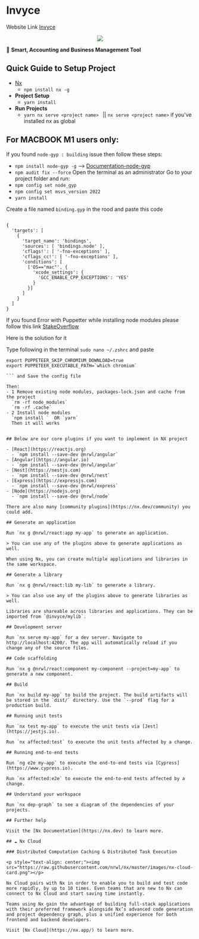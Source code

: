 # Invyce

Website Link [Invyce](https://invyce.com/)

<p style="text-align: center;"><img src="https://invyce.com/wp-content/uploads/2021/06/fb-invyce.jpg" ></p>

🔎 **Smart, Accounting and Business Management Tool**

## Quick Guide to Setup Project


- [Nx](https://nx.dev/getting-started/nx-setup)
  - `npm install nx -g`
- **Project Setup**
  - `yarn install`
- **Run Projects**
  - `yarn nx serve <project name> ` || `nx serve <project name>` if you've installed nx as global

## For MACBOOK M1 users only:
 
 If you found `node-gyp : building` issue then follow these steps:

- `npm install node-gyp -g`  --> [Documentation-node-gyp](https://www.npmjs.com/package/node-gyp)
- `npm audit fix --force`
  Open the terminal as an administrator
  Go to your project folder and run:
- `npm config set node_gyp`
- `npm config set msvs_version 2022`
- `yarn install`

Create a file named `binding.gyp` in the rood and paste this code

```

{
  'targets': [
    {
      'target_name': 'bindings',
      'sources': [ 'bindings.node' ],
      'cflags!': [ '-fno-exceptions' ], 
      'cflags_cc!': [ '-fno-exceptions' ],
      'conditions': [
        ['OS=="mac"', {
          'xcode_settings': {
            'GCC_ENABLE_CPP_EXCEPTIONS': 'YES'
          }
        }]
      ]
    }
  ]
}

```

If you found Error with Puppetter while installing node modules please follow this link [StakeOverflow](https://stackoverflow.com/questions/65928783/puppeteer5-5-0-install-node-install-js-on-m1)

Here is the solution for it

Type following in the terminal `sudo nano ~/.zshrc` and paste
```
export PUPPETEER_SKIP_CHROMIUM_DOWNLOAD=true
export PUPPETEER_EXECUTABLE_PATH=`which chromium`

``` and Save the config file

Then:
- 1 Remove existing node modules, packages-lock.json and cache from the project
  `rm -rf node_modules`
  `rm -rf .cache`
- 2 Install node modules
  `npm install `  OR `yarn` 
  Then it will works


## Below are our core plugins if you want to implement in NX project

- [React](https://reactjs.org)
  - `npm install --save-dev @nrwl/angular`
- [Angular](https://angular.io)
  - `npm install --save-dev @nrwl/angular`
- [Nest](https://nestjs.com)
  - `npm install --save-dev @nrwl/nest`
- [Express](https://expressjs.com)
  - `npm install --save-dev @nrwl/express`
- [Node](https://nodejs.org)
  - `npm install --save-dev @nrwl/node`

There are also many [community plugins](https://nx.dev/community) you could add.

## Generate an application 

Run `nx g @nrwl/react:app my-app` to generate an application.

> You can use any of the plugins above to generate applications as well.

When using Nx, you can create multiple applications and libraries in the same workspace.

## Generate a library

Run `nx g @nrwl/react:lib my-lib` to generate a library.

> You can also use any of the plugins above to generate libraries as well.

Libraries are shareable across libraries and applications. They can be imported from `@invyce/mylib`.

## Development server

Run `nx serve my-app` for a dev server. Navigate to http://localhost:4200/. The app will automatically reload if you change any of the source files.

## Code scaffolding

Run `nx g @nrwl/react:component my-component --project=my-app` to generate a new component.

## Build

Run `nx build my-app` to build the project. The build artifacts will be stored in the `dist/` directory. Use the `--prod` flag for a production build.

## Running unit tests

Run `nx test my-app` to execute the unit tests via [Jest](https://jestjs.io).

Run `nx affected:test` to execute the unit tests affected by a change.

## Running end-to-end tests

Run `ng e2e my-app` to execute the end-to-end tests via [Cypress](https://www.cypress.io).

Run `nx affected:e2e` to execute the end-to-end tests affected by a change.

## Understand your workspace

Run `nx dep-graph` to see a diagram of the dependencies of your projects.

## Further help

Visit the [Nx Documentation](https://nx.dev) to learn more.

## ☁ Nx Cloud

### Distributed Computation Caching & Distributed Task Execution

<p style="text-align: center;"><img src="https://raw.githubusercontent.com/nrwl/nx/master/images/nx-cloud-card.png"></p>

Nx Cloud pairs with Nx in order to enable you to build and test code more rapidly, by up to 10 times. Even teams that are new to Nx can connect to Nx Cloud and start saving time instantly.

Teams using Nx gain the advantage of building full-stack applications with their preferred framework alongside Nx’s advanced code generation and project dependency graph, plus a unified experience for both frontend and backend developers.

Visit [Nx Cloud](https://nx.app/) to learn more.
